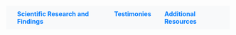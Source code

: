 <style>
  body {
    background-image: url('Assets/sunset.jpg');
    background-size: cover;
    background-position: center;
  }
  nav {
    display: flex;
    justify-content: center;
    background-color: #f8f9fa;
    padding: 10px;
  }
  nav ul {
    display: flex;
    list-style-type: none;
    padding: 0;
    margin: 0;
  }
  nav li {
    margin: 0 15px;
  }
  nav a {
    text-decoration: none;
    color: #007bff;
    font-weight: bold;
  }
  nav a:hover {
    text-decoration: underline;
  }
</style>

<nav>
  <ul>
    <li><a href="#scientific-research-and-findings">Scientific Research and Findings</a></li>
    <li><a href="#testimonies">Testimonies</a></li>
    <li><a href="#additional-resources">Additional Resources</a></li>
  </ul>
</nav>
